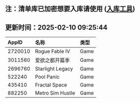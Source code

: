 ## 注：清单库已加密想要入库请使用 ([入库工具](https://github.com/BlankTMing/ManifestAutoUpdate/releases))

## 更新时间：2025-02-10 09:25:44
| AppID | 名称 | 类型  |
| :-------------------- | :----------------------------- | :----------- |
| 2720010 | Rogue Fable IV| Game |
| 3011560 | 爱欲之都开篇季| Game |
| 2696760 | Starlight Legacy| Game |
| 522240 | Pool Panic| Game |
| 435410 | Fractal Space| Game |
| 882250 | Metro Sim Hustle| Game |
